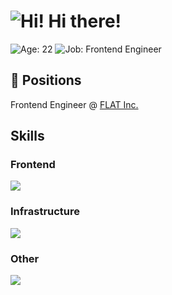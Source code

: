 # ![Hi!](https://twemoji.maxcdn.com/v/13.0.0/72x72/1f44b.png) Hi there!  

![Age: 22](https://img.shields.io/badge/age-22-green?style=for-the-badge)
![Job: Frontend Engineer](https://img.shields.io/badge/work-frontend%20engineer-orange?style=for-the-badge)  

## 📛 Positions
Frontend Engineer @ [FLAT Inc.](https://wd-flat.com/)

<h2>Skills</h2>

<div align="left">
  <h3>Frontend</h3>
  <div><img src="https://skillicons.dev/icons?i=figma,ts,react,nextjs,vue,nuxtjs,astro,sass,tailwind,vite,threejs,xd,ps" /></div>
  
  <h3>Infrastructure</h3>
  <div><img src="https://skillicons.dev/icons?i=vercel,netlify,docker" /></div>
    
  <h3>Other</h3>
  <div><img src="https://skillicons.dev/icons?i=github,githubactions,idea" /></div>
</div>
